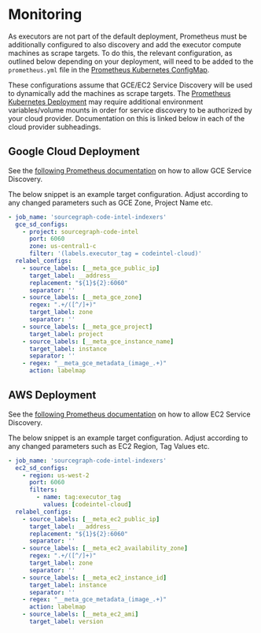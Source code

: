 # Monitoring

As executors are not part of the default deployment, Prometheus must be additionally configured to also discovery and add the executor compute machines as scrape targets.
To do this, the relevant configuration, as outlined below depending on your deployment, will need to be added to the `prometheus.yml` file in the [Prometheus Kubernetes ConfigMap](https://github.com/sourcegraph/deploy-sourcegraph/blob/master/base/prometheus/prometheus.ConfigMap.yaml#L3).

These configurations assume that GCE/EC2 Service Discovery will be used to dynamically add the machines as scrape targets. The [Prometheus Kubernetes Deployment](https://github.com/sourcegraph/deploy-sourcegraph/blob/master/base/prometheus/prometheus.Deployment.yaml) may require additional environment variables/volume mounts in order for service discovery to be authorized by your cloud provider. Documentation on this is linked below in each of the cloud provider subheadings.

## Google Cloud Deployment

See the [following Prometheus documentation](https://prometheus.io/docs/prometheus/latest/configuration/configuration/#gce_sd_config) on how to allow GCE Service Discovery.

The below snippet is an example target configuration. Adjust according to any changed parameters such as GCE Zone, Project Name etc.
```yaml
- job_name: 'sourcegraph-code-intel-indexers'
  gce_sd_configs:
    - project: sourcegraph-code-intel
      port: 6060
      zone: us-central1-c
      filter: '(labels.executor_tag = codeintel-cloud)'
  relabel_configs:
    - source_labels: [__meta_gce_public_ip]
      target_label: __address__
      replacement: "${1}${2}:6060"
      separator: ''
    - source_labels: [__meta_gce_zone]
      regex: ".+/([^/]+)"
      target_label: zone
      separator: ''
    - source_labels: [__meta_gce_project]
      target_label: project
    - source_labels: [__meta_gce_instance_name]
      target_label: instance
      separator: ''
    - regex: "__meta_gce_metadata_(image_.+)"
      action: labelmap
```

## AWS Deployment

See the [following Prometheus documentation](https://prometheus.io/docs/prometheus/latest/configuration/configuration/#ec2_sd_config) on how to allow EC2 Service Discovery.

The below snippet is an example target configuration. Adjust according to any changed parameters such as EC2 Region, Tag Values etc.
```yaml
- job_name: 'sourcegraph-code-intel-indexers'
  ec2_sd_configs:
    - region: us-west-2
      port: 6060
      filters:
        - name: tag:executor_tag
          values: [codeintel-cloud]
  relabel_configs:
    - source_labels: [__meta_ec2_public_ip]
      target_label: __address__
      replacement: "${1}${2}:6060"
      separator: ''
    - source_labels: [__meta_ec2_availability_zone]
      regex: ".+/([^/]+)"
      target_label: zone
      separator: ''
    - source_labels: [__meta_ec2_instance_id]
      target_label: instance
      separator: ''
    - regex: "__meta_gce_metadata_(image_.+)"
      action: labelmap
    - source_labels: [__meta_ec2_ami]
      target_label: version
```

